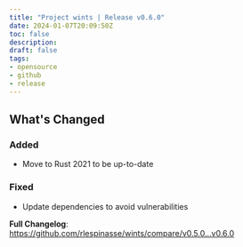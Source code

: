 ```yaml
---
title: "Project wints | Release v0.6.0"
date: 2024-01-07T20:09:50Z
toc: false
description: 
draft: false
tags:
- opensource
- github
- release
---
```

## What's Changed

### Added

- Move to Rust 2021 to be up-to-date

### Fixed

- Update dependencies to avoid vulnerabilities


**Full Changelog**: https://github.com/rlespinasse/wints/compare/v0.5.0...v0.6.0